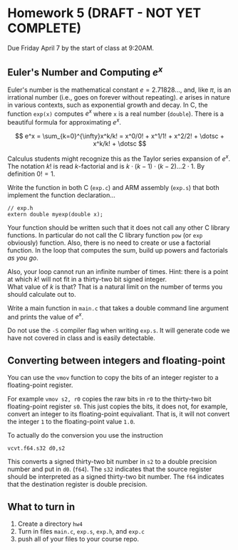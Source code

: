 # Homework 5 (DRAFT - NOT YET COMPLETE)

Due Friday April 7 by the start of class at 9:20AM. 

## Euler's Number and Computing $e^x$

Euler's number is the mathematical constant $e = 2.71828...$, and, like $\pi$, is an irrational number (i.e., goes on forever without repeating). $e$ arises in nature in various contexts, such as exponential growth and decay. In C, the function `exp(x)` computes $e^x$ where `x` is a real number (`double`). There is a beautiful formula for approximating $e^x$.

$$
e^x = \sum_{k=0}^{\infty}x^k/k! = x^0/0! + x^1/1! + x^2/2! + \dotsc + x^k/k! + \dotsc
$$

Calculus students might recognize this as the Taylor series expansion of $e^x$. The notation $k!$ is read $k$-factorial
and is $k\cdot(k-1)\cdot(k-2) \dotsc 2\cdot 1$. By definition $0! = 1$.

Write the function in both C (`exp.c`) and ARM assembly (`exp.s`) that both implement the function declaration...

```
// exp.h
extern double myexp(double x);
```

Your function should be written such that it does not call 
any other C library functions. In particular do not call the 
C library function `pow` (or `exp` obviously) function. Also, there is no need to create or use a factorial function. In the loop that computes the sum, build up powers and factorials _as you go_. 

Also, your loop cannot run an infinite number of times. Hint: there is a 
point at which $k!$ will not fit in a thirty-two bit signed integer.  
What value of $k$ is that? That is a natural limit on the number of 
terms you should calculate out to.

Write a main function in `main.c` that takes a double command 
line argument and prints the value of $e^x$.

Do not use the `-S` compiler flag when writing `exp.s`. It will generate code we have not covered in class and is easily detectable.

## Converting between integers and floating-point 

You can use the `vmov` function to copy the bits of an integer register to a floating-point register.

For example `vmov s2, r0` copies the raw bits in `r0` to 
the thirty-two bit floating-point register `s0`. 
This just copies the bits, it does not, for 
example, convert an integer to its floating-point 
equivaliant. That is, it will not convert the integer `1` 
to the floating-point value `1.0`.

To actually do the conversion you use the instruction

```
vcvt.f64.s32 d0,s2
```

This converts a signed thirty-two bit number in `s2` to a double precision number and put in `d0`. (`f64`).  The `s32` indicates that the source register should be interpreted as a signed thirty-two bit number. The `f64` indicates that the destination
register is double precision.


## What to turn in

1. Create a directory `hw4`
3. Turn in files `main.c`, `exp.s`, `exp.h`, and `exp.c`
4. push all of your files to your course repo.

